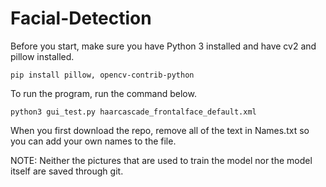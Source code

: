 # Facial-Detection
Before you start, make sure you have Python 3 installed and have cv2 and pillow installed.
```
pip install pillow, opencv-contrib-python
```
To run the program, run the command below.
```
python3 gui_test.py haarcascade_frontalface_default.xml
```
When you first download the repo, remove all of the text in Names.txt so you can add your own names to the file.

NOTE: Neither the pictures that are used to train the model nor the model itself are saved through git.
